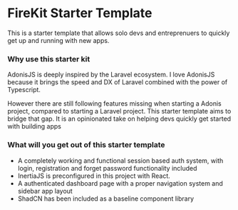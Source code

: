 # FireKit Starter Template
This is a starter template that allows solo devs and entreprenuers to quickly get up and running with new apps.


### Why use this starter kit
AdonisJS is deeply inspired by the Laravel ecosystem. I love AdonisJS because it brings the speed and DX of Laravel combined with the power of Typescript. 

However there are still following features missing when starting a Adonis project, compared to starting a Laravel project. This starter template aims to bridge that gap. It is an opinionated take on helping devs quickly get started with building apps

### What will you get out of this starter template

- A completely working and functional session based auth system, with login, registration and forget password functionality included 
- InertiaJS is preconfigured in this project with React.
- A authenticated dashboard page with a proper navigation system and sidebar app layout
- ShadCN has been included as a baseline component library
